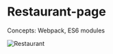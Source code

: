 # Restaurant-page

Concepts: Webpack, ES6 modules

![Restaurant](https://github.com/yuusan64/restaurant-page/assets/42761151/f1174e56-2384-46f2-a6d4-18b99bc1372a)
